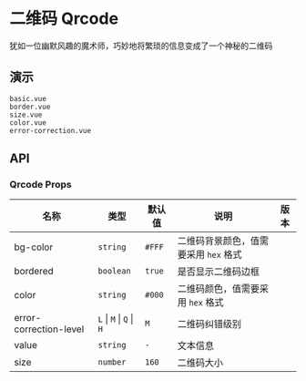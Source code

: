 # 二维码 Qrcode

犹如一位幽默风趣的魔术师，巧妙地将繁琐的信息变成了一个神秘的二维码

## 演示

```demo
basic.vue
border.vue
size.vue
color.vue
error-correction.vue
```

## API

### Qrcode Props

| 名称 | 类型 | 默认值 | 说明 | 版本 |
| --- | --- | --- | --- | --- |
| bg-color | `string` | `#FFF` | 二维码背景颜色，值需要采用 `hex` 格式 |  |
| bordered | `boolean` | `true` | 是否显示二维码边框 |  |
| color | `string` | `#000` | 二维码颜色，值需要采用 `hex` 格式 |  |
| error-correction-level | `L` \| `M` \| `Q` \| `H` | `M` | 二维码纠错级别 |
| value | `string` | `-` | 文本信息 |  |
| size | `number` | `160` | 二维码大小 |
